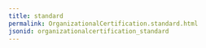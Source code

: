 ```yaml
---
title: standard
permalink: OrganizationalCertification.standard.html
jsonid: organizationalcertification_standard
---
```

